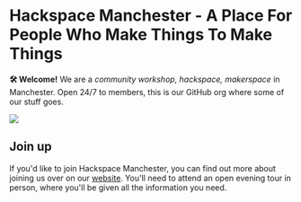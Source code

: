 # Hackspace Manchester - A Place For People Who Make Things To Make Things


**🛠️ Welcome!**
We are a *community workshop, hackspace, makerspace* in Manchester. Open 24/7 to members, this is our GitHub org where some of our stuff goes.

![](https://docs.hacman.org.uk/images/space.jpg)

## Join up
If you'd like to join Hackspace Manchester, you can find out more about joining us over on our [website](https://www.hacman.org.uk/visit-us/). You'll need to attend an open evening tour in person, where you'll be given all the information you need.
